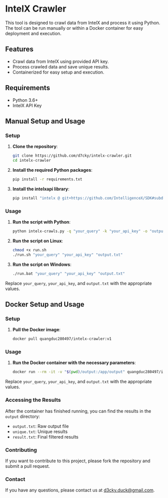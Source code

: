 # IntelX Crawler

This tool is designed to crawl data from IntelX and process it using Python. The tool can be run manually or within a Docker container for easy deployment and execution.

## Features

- Crawl data from IntelX using provided API key.
- Process crawled data and save unique results.
- Containerized for easy setup and execution.

## Requirements

- Python 3.6+
- IntelX API Key

## Manual Setup and Usage

### Setup

1. **Clone the repository**:
    ```bash
    git clone https://github.com/d7cky/intelx-crawler.git
    cd intelx-crawler
    ```

2. **Install the required Python packages**:
    ```bash
    pip install -r requirements.txt
    ```

3. **Install the intelxapi library**:
    ```bash
    pip install "intelx @ git+https://github.com/IntelligenceX/SDK#subdirectory=Python"
    ```

### Usage
1. **Run the script with Python**:
    ```bash
    python intelx-crawls.py -q "your_query" -k "your_api_key" -o "output.txt"
    ```

2. **Run the script on Linux**:
    ```bash
    chmod +x run.sh
    ./run.sh "your_query" "your_api_key" "output.txt"
    ```

3. **Run the script on Windows**:
    ```bat
    ./run.bat "your_query" "your_api_key" "output.txt"

Replace `your_query`, `your_api_key`, and `output.txt` with the appropriate values.

## Docker Setup and Usage

### Setup

1. **Pull the Docker image**:
    ```bash
    docker pull quangduc280497/intelx-crawler:v1
    ```

### Usage

1. **Run the Docker container with the necessary parameters**:
    ```bash
    docker run --rm -it -v "$(pwd)/output:/app/output" quangduc280497/intelx-crawler:v1 "your_query" "your_api_key" "output.txt"
    ```

Replace `your_query`, `your_api_key`, and `output.txt` with the appropriate values.

### Accessing the Results

After the container has finished running, you can find the results in the `output` directory:
- `output.txt`: Raw output file
- `unique.txt`: Unique results
- `result.txt`: Final filtered results

### Contributing

If you want to contribute to this project, please fork the repository and submit a pull request.

### Contact
If you have any questions, please contact us at d3cky.duck@gmail.com.